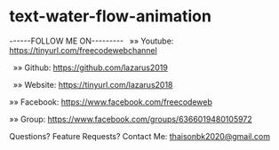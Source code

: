 # text-water-flow-animation

------FOLLOW ME ON---------
 »» Youtube: https://tinyurl.com/freecodewebchannel

 »» Github: https://github.com/lazarus2019

 »» Website: https://tinyurl.com/lazarus2018

  »» Facebook: https://www.facebook.com/freecodeweb

  »» Group: https://www.facebook.com/groups/6366019480105972

 Questions? Feature Requests? Contact Me: thaisonbk2020@gmail.com
